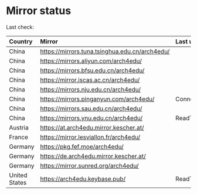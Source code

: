 <script src="./time.js"></script>
# Mirror status
Last check: <script type="text/javascript">localize(1673411047.6441174);</script>

|Country|Mirror|Last update|
|:------|:-----|:----------|
|China|https://mirrors.tuna.tsinghua.edu.cn/arch4edu/|<script type="text/javascript">localize(1673375854);</script>|
|China|https://mirrors.aliyun.com/arch4edu/|<script type="text/javascript">localize(1673375854);</script>|
|China|https://mirrors.bfsu.edu.cn/arch4edu/|<script type="text/javascript">localize(1673375854);</script>|
|China|https://mirror.iscas.ac.cn/arch4edu/|<script type="text/javascript">localize(1673375854);</script>|
|China|https://mirrors.nju.edu.cn/arch4edu/|<script type="text/javascript">localize(1673293408);</script>|
|China|https://mirrors.pinganyun.com/arch4edu/|ConnectTimeout|
|China|https://mirrors.sau.edu.cn/arch4edu/|<script type="text/javascript">localize(1671258899);</script>|
|China|https://mirrors.ynu.edu.cn/arch4edu/|ReadTimeout|
|Austria|https://at.arch4edu.mirror.kescher.at/|<script type="text/javascript">localize(1673375854);</script>|
|France|https://mirror.lesviallon.fr/arch4edu/|<script type="text/javascript">localize(1673375854);</script>|
|Germany|https://pkg.fef.moe/arch4edu/|<script type="text/javascript">localize(1673375854);</script>|
|Germany|https://de.arch4edu.mirror.kescher.at/|<script type="text/javascript">localize(1673375854);</script>|
|Germany|https://mirror.sunred.org/arch4edu/|<script type="text/javascript">localize(1673375854);</script>|
|United States|https://arch4edu.keybase.pub/|ReadTimeout|

<script src="./tablefilter/tablefilter.js"></script>
<script src="./table.js"></script>